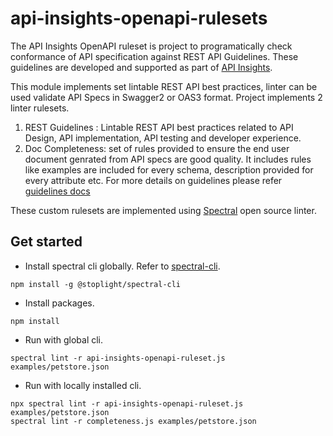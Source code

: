 # api-insights-openapi-rulesets

The API Insights OpenAPI ruleset is project to programatically check conformance of API specification against REST API Guidelines. These guidelines are developed and supported as part of [API Insights](https://github.com/cisco-developer/api-insights). 

This module implements set lintable REST API best practices, linter can be used validate API Specs in Swagger2 or OAS3 format. Project implements 2 linter rulesets. 
1. REST Guidelines :  Lintable REST API best practices related to API Design, API implementation, API testing and developer experience.
2. Doc Completeness: set of rules provided to ensure the end user document genrated from API specs are good quality. It includes rules like examples are included for every schema, description provided for every attribute etc. 
For more details on guidelines please refer [guidelines docs](./docs/api-guidelines.md)

These custom rulesets are implemented using [Spectral](https://github.com/stoplightio/spectral) open source linter. 


## Get started

* Install spectral cli globally. Refer to [spectral-cli](https://meta.stoplight.io/docs/spectral/b8391e051b7d8-installation).
```
npm install -g @stoplight/spectral-cli
```
* Install packages.
```
npm install
```
* Run with global cli.
```
spectral lint -r api-insights-openapi-ruleset.js examples/petstore.json
```
* Run with locally installed cli.
```
npx spectral lint -r api-insights-openapi-ruleset.js examples/petstore.json
spectral lint -r completeness.js examples/petstore.json
```
